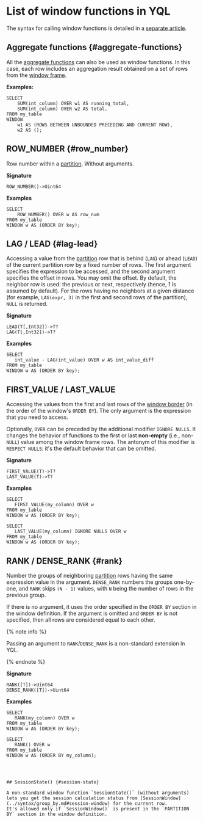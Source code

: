 # List of window functions in YQL
The syntax for calling window functions is detailed in a [separate article](../syntax/window.md).



## Aggregate functions {#aggregate-functions}

All the [aggregate functions](aggregation.md) can also be used as window functions.
In this case, each row includes an aggregation result obtained on a set of rows from the [window frame](../syntax/window.md#frame).

**Examples:**
```yql
SELECT
    SUM(int_column) OVER w1 AS running_total,
    SUM(int_column) OVER w2 AS total,
FROM my_table
WINDOW
    w1 AS (ROWS BETWEEN UNBOUNDED PRECEDING AND CURRENT ROW),
    w2 AS ();
```



## ROW_NUMBER {#row_number}

Row number within a [partition](../syntax/window.md#partition). Without arguments.

**Signature**
```
ROW_NUMBER()->Uint64
```


**Examples**
```yql
SELECT
    ROW_NUMBER() OVER w AS row_num
FROM my_table
WINDOW w AS (ORDER BY key);
```



## LAG / LEAD {#lag-lead}

Accessing a value from the [partition](../syntax/window.md#partition) row that is behind (`LAG`) or ahead (`LEAD`) of the current partition row by a fixed number of rows. The first argument specifies the expression to be accessed, and the second argument specifies the offset in rows. You may omit the offset. By default, the neighbor row is used: the previous or next, respectively (hence, 1 is assumed by default). For the rows having no neighbors at a given distance (for example, `LAG(expr, 3)` in the first and second rows of the partition), `NULL` is returned.

**Signature**
```
LEAD(T[,Int32])->T?
LAG(T[,Int32])->T?
```

**Examples**
```yql
SELECT
   int_value - LAG(int_value) OVER w AS int_value_diff
FROM my_table
WINDOW w AS (ORDER BY key);
```


<!--[Example of an operation](https://https://cluster-name.yql/Operations/X5sOE2im9cB5qXp-fKJ_fQMs3k-T4IJIfu6M0-pgovI=)-->


## FIRST_VALUE / LAST_VALUE

Accessing the values from the first and last rows of the [window border](../syntax/window.md#frame) (in the order of the window's `ORDER BY`). The only argument is the expression that you need to access.

Optionally, `OVER` can be preceded by the additional modifier `IGNORE NULLS`. It changes the behavior of functions to the first or last __non-empty__ (i.e., non-`NULL`) value among the window frame rows. The antonym of this modifier is `RESPECT NULLS`: it's the default behavior that can be omitted.

**Signature**
```
FIRST_VALUE(T)->T?
LAST_VALUE(T)->T?
```

**Examples**
```yql
SELECT
   FIRST_VALUE(my_column) OVER w
FROM my_table
WINDOW w AS (ORDER BY key);
```

```yql
SELECT
   LAST_VALUE(my_column) IGNORE NULLS OVER w
FROM my_table
WINDOW w AS (ORDER BY key);
```



## RANK / DENSE_RANK {#rank}

Number the groups of neighboring [partition](../syntax/window.md#partition) rows having the same expression value in the argument. `DENSE_RANK` numbers the groups one-by-one, and `RANK` skips `(N - 1)` values, with `N` being the number of rows in the previous group.

If there is no argument, it uses the order specified in the `ORDER BY` section in the window definition.
If the argument is omitted and `ORDER BY` is not specified, then all rows are considered equal to each other.

{% note info %}

Passing an argument to `RANK`/`DENSE_RANK` is a non-standard extension in YQL.

{% endnote %}

**Signature**
```
RANK([T])->Uint64
DENSE_RANK([T])->Uint64
```

**Examples**
```yql
SELECT
   RANK(my_column) OVER w
FROM my_table
WINDOW w AS (ORDER BY key);
```
```yql
SELECT
   RANK() OVER w
FROM my_table
WINDOW w AS (ORDER BY my_column);




## SessionState() {#session-state}

A non-standard window function `SessionState()` (without arguments) lets you get the session calculation status from [SessionWindow](../syntax/group_by.md#session-window) for the current row.
It's allowed only if `SessionWindow()` is present in the `PARTITION BY` section in the window definition.


